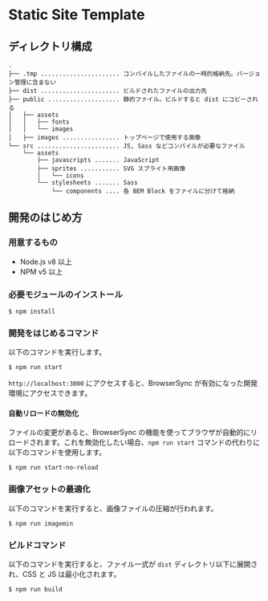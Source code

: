 # Static Site Template

## ディレクトリ構成

```
.
├── .tmp ...................... コンパイルしたファイルの一時的格納先。バージョン管理に含まない
├── dist ...................... ビルドされたファイルの出力先
├── public .................... 静的ファイル。ビルドすると dist にコピーされる
│   ├── assets
│   │   ├── fonts
│   │   └── images
│   ├── images ................ トップページで使用する画像
└── src ....................... JS, Sass などコンパイルが必要なファイル
    └── assets
        ├── javascripts ....... JavaScript
        ├── sprites ........... SVG スプライト用画像
        │   └── icons
        └── stylesheets ....... Sass
            └── components .... 各 BEM Block をファイルに分けて格納
```

## 開発のはじめ方

### 用意するもの

- Node.js v8 以上
- NPM v5 以上

### 必要モジュールのインストール

```
$ npm install
```

### 開発をはじめるコマンド

以下のコマンドを実行します。

```
$ npm run start
```

`http://localhost:3000` にアクセスすると、BrowserSync が有効になった開発環境にアクセスできます。

#### 自動リロードの無効化

ファイルの変更があると、BrowserSync の機能を使ってブラウザが自動的にリロードされます。これを無効化したい場合、`npm run start` コマンドの代わりに以下のコマンドを使用します。

```
$ npm run start-no-reload
```

### 画像アセットの最適化

以下のコマンドを実行すると、画像ファイルの圧縮が行われます。

```
$ npm run imagemin
```

### ビルドコマンド

以下のコマンドを実行すると、ファイル一式が `dist` ディレクトリ以下に展開され、CSS と JS は最小化されます。

```
$ npm run build
```
